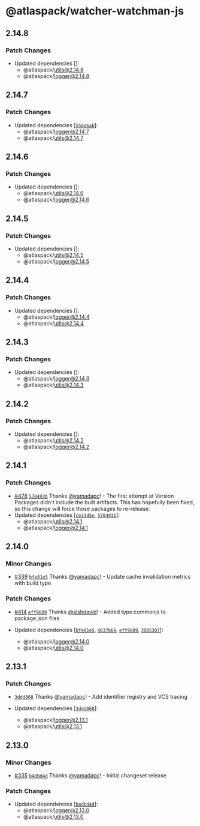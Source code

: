 # @atlaspack/watcher-watchman-js

## 2.14.8

### Patch Changes

- Updated dependencies []:
  - @atlaspack/utils@2.14.8
  - @atlaspack/logger@2.14.8

## 2.14.7

### Patch Changes

- Updated dependencies [[`556d6ab`](https://github.com/atlassian-labs/atlaspack/commit/556d6ab8ede759fa7f37fcd3f4da336ef1c55e8f)]:
  - @atlaspack/logger@2.14.7
  - @atlaspack/utils@2.14.7

## 2.14.6

### Patch Changes

- Updated dependencies []:
  - @atlaspack/utils@2.14.6
  - @atlaspack/logger@2.14.6

## 2.14.5

### Patch Changes

- Updated dependencies []:
  - @atlaspack/utils@2.14.5
  - @atlaspack/logger@2.14.5

## 2.14.4

### Patch Changes

- Updated dependencies []:
  - @atlaspack/logger@2.14.4
  - @atlaspack/utils@2.14.4

## 2.14.3

### Patch Changes

- Updated dependencies []:
  - @atlaspack/logger@2.14.3
  - @atlaspack/utils@2.14.3

## 2.14.2

### Patch Changes

- Updated dependencies []:
  - @atlaspack/utils@2.14.2
  - @atlaspack/logger@2.14.2

## 2.14.1

### Patch Changes

- [#478](https://github.com/atlassian-labs/atlaspack/pull/478) [`570493b`](https://github.com/atlassian-labs/atlaspack/commit/570493beaf754e7985aebc7daaaf6dfcfa8fe56b) Thanks [@yamadapc](https://github.com/yamadapc)! - The first attempt at Version Packages didn't include the built artifacts.
  This has hopefully been fixed, so this change will force those packages to re-release.
- Updated dependencies [[`ce13d5e`](https://github.com/atlassian-labs/atlaspack/commit/ce13d5e885d55518ee6318e7a72e3a6e4e5126f2), [`570493b`](https://github.com/atlassian-labs/atlaspack/commit/570493beaf754e7985aebc7daaaf6dfcfa8fe56b)]:
  - @atlaspack/utils@2.14.1
  - @atlaspack/logger@2.14.1

## 2.14.0

### Minor Changes

- [#339](https://github.com/atlassian-labs/atlaspack/pull/339) [`bfe81e5`](https://github.com/atlassian-labs/atlaspack/commit/bfe81e551c4e4bb2cac7fc4745222e66962c1728) Thanks [@yamadapc](https://github.com/yamadapc)! - Update cache invalidation metrics with build type

### Patch Changes

- [#414](https://github.com/atlassian-labs/atlaspack/pull/414) [`eff9809`](https://github.com/atlassian-labs/atlaspack/commit/eff98093703b9999a511b87a19562f5aaccfcb53) Thanks [@alshdavid](https://github.com/alshdavid)! - Added type:commonjs to package.json files

- Updated dependencies [[`bfe81e5`](https://github.com/atlassian-labs/atlaspack/commit/bfe81e551c4e4bb2cac7fc4745222e66962c1728), [`4837b69`](https://github.com/atlassian-labs/atlaspack/commit/4837b6988e56ca842a24797b796160964d3696ce), [`eff9809`](https://github.com/atlassian-labs/atlaspack/commit/eff98093703b9999a511b87a19562f5aaccfcb53), [`3005307`](https://github.com/atlassian-labs/atlaspack/commit/30053076dfd20ca62ddbc682f58adb994029ac55)]:
  - @atlaspack/logger@2.14.0
  - @atlaspack/utils@2.14.0

## 2.13.1

### Patch Changes

- [`3ddd868`](https://github.com/atlassian-labs/atlaspack/commit/3ddd8682a6edb5c6a35357cfa3ade5741aff5f06) Thanks [@yamadapc](https://github.com/yamadapc)! - Add identifier registry and VCS tracing

- Updated dependencies [[`3ddd868`](https://github.com/atlassian-labs/atlaspack/commit/3ddd8682a6edb5c6a35357cfa3ade5741aff5f06)]:
  - @atlaspack/logger@2.13.1
  - @atlaspack/utils@2.13.1

## 2.13.0

### Minor Changes

- [#335](https://github.com/atlassian-labs/atlaspack/pull/335) [`b4dbd4d`](https://github.com/atlassian-labs/atlaspack/commit/b4dbd4d5b23d1b7aa3fcdf59cc7bc8bedd3a59cf) Thanks [@yamadapc](https://github.com/yamadapc)! - Initial changeset release

### Patch Changes

- Updated dependencies [[`b4dbd4d`](https://github.com/atlassian-labs/atlaspack/commit/b4dbd4d5b23d1b7aa3fcdf59cc7bc8bedd3a59cf)]:
  - @atlaspack/logger@2.13.0
  - @atlaspack/utils@2.13.0
